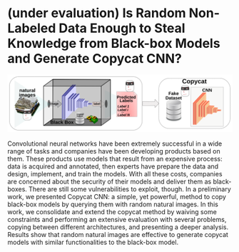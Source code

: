 # (under evaluation) Is Random Non-Labeled Data Enough to Steal Knowledge from Black-box Models and Generate Copycat CNN?

![Copycat](copycat.svg)

Convolutional neural networks have been extremely successful in a wide range of tasks and companies have been developing products based on them. These products use models that result from an expensive process: data is acquired and annotated, then experts have prepare the data and design, implement, and train the models. With all these costs, companies are concerned about the security of their models and deliver them as black-boxes. There are still some vulnerabilities to exploit, though. In a preliminary work, we presented Copycat CNN: a simple, yet powerful, method to copy black-box models by querying them with random natural images. In this work, we consolidate and extend the copycat method by waiving some constraints and performing an extensive evaluation with several problems, copying between different architectures, and presenting a deeper analysis. Results show that random natural images are effective to generate copycat models with similar functionalities to the black-box model.

